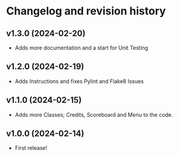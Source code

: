 Changelog and revision history
========================


v1.3.0 (2024-02-20)
------------------------

* Adds more documentation and a start for Unit Testing




v1.2.0 (2024-02-19)
------------------------

* Adds Instructions and fixes Pylint and Flake8 Issues




v1.1.0 (2024-02-15)
------------------------

* Adds more Classes; Credits, Scoreboard and Menu to the code.



v1.0.0 (2024-02-14)
------------------------

* First release!


